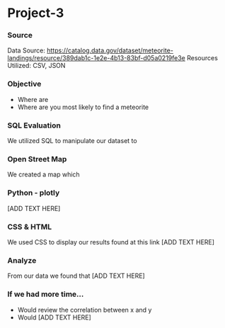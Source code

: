 # Project-3

### Source

Data Source: https://catalog.data.gov/dataset/meteorite-landings/resource/389dab1c-1e2e-4b13-83bf-d05a0219fe3e
Resources Utilized: CSV, JSON

### Objective

- Where are 
- Where are you most likely to find a meteorite 

### SQL Evaluation 

We utilized SQL to manipulate our dataset to 

### Open Street Map

We created a map which

### Python - plotly

[ADD TEXT HERE]

### CSS & HTML

We used CSS to display our results found at this link [ADD TEXT HERE]

### Analyze

From our data we found that [ADD TEXT HERE]

### If we had more time...

- Would review the correlation between x and y
- Would [ADD TEXT HERE]
